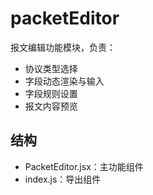 # packetEditor

报文编辑功能模块，负责：
- 协议类型选择
- 字段动态渲染与输入
- 字段规则设置
- 报文内容预览

## 结构
- PacketEditor.jsx：主功能组件
- index.js：导出组件 